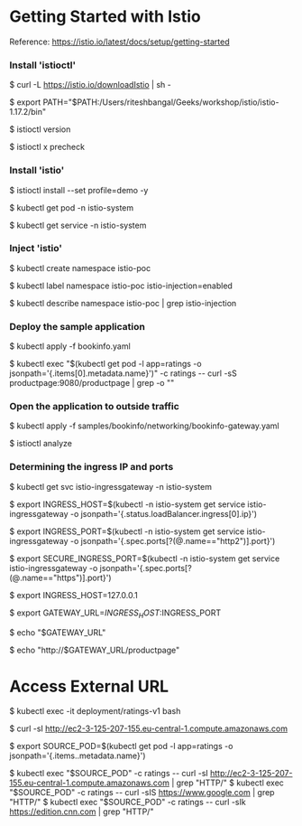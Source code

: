 # Getting Started with Istio
Reference: https://istio.io/latest/docs/setup/getting-started

### Install 'istioctl'
 $ curl -L https://istio.io/downloadIstio | sh -
 
 $ export PATH="$PATH:/Users/riteshbangal/Geeks/workshop/istio/istio-1.17.2/bin"
 
 $ istioctl version
 
 $ istioctl x precheck

### Install 'istio'
$ istioctl install --set profile=demo -y

$ kubectl get pod -n istio-system

$ kubectl get service -n istio-system

### Inject 'istio'
$ kubectl create namespace istio-poc

$ kubectl label namespace istio-poc istio-injection=enabled

$ kubectl describe namespace istio-poc | grep istio-injection

### Deploy the sample application
$ kubectl apply -f bookinfo.yaml

$ kubectl exec "$(kubectl get pod -l app=ratings -o jsonpath='{.items[0].metadata.name}')" -c ratings -- curl -sS productpage:9080/productpage | grep -o "<title>.*</title>"

### Open the application to outside traffic
$ kubectl apply -f samples/bookinfo/networking/bookinfo-gateway.yaml

$ istioctl analyze

### Determining the ingress IP and ports
$ kubectl get svc istio-ingressgateway -n istio-system

$ export INGRESS_HOST=$(kubectl -n istio-system get service istio-ingressgateway -o jsonpath='{.status.loadBalancer.ingress[0].ip}')

$ export INGRESS_PORT=$(kubectl -n istio-system get service istio-ingressgateway -o jsonpath='{.spec.ports[?(@.name=="http2")].port}')

$ export SECURE_INGRESS_PORT=$(kubectl -n istio-system get service istio-ingressgateway -o jsonpath='{.spec.ports[?(@.name=="https")].port}')

$ export INGRESS_HOST=127.0.0.1

$ export GATEWAY_URL=$INGRESS_HOST:$INGRESS_PORT

$ echo "$GATEWAY_URL"

$ echo "http://$GATEWAY_URL/productpage"


# Access External URL
$ kubectl exec -it deployment/ratings-v1 bash

$ curl -sI http://ec2-3-125-207-155.eu-central-1.compute.amazonaws.com


$ export SOURCE_POD=$(kubectl get pod -l app=ratings -o jsonpath='{.items..metadata.name}')

$ kubectl exec "$SOURCE_POD" -c ratings -- curl -sI http://ec2-3-125-207-155.eu-central-1.compute.amazonaws.com | grep  "HTTP/"
$ kubectl exec "$SOURCE_POD" -c ratings -- curl -sIS https://www.google.com | grep "HTTP/"
$ kubectl exec "$SOURCE_POD" -c ratings -- curl -sIk https://edition.cnn.com | grep "HTTP/"


